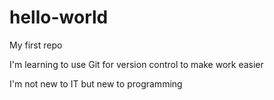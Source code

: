 # hello-world
My first repo

I'm learning to use Git for version control to make work easier

I'm not new to IT but new to programming
